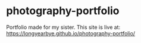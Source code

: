 # photography-portfolio

Portfolio made for my sister. 
This site is live at: https://longyearbye.github.io/photography-portfolio/
